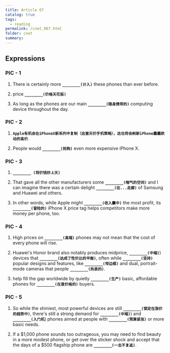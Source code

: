 ```yaml
---
title: Article 67
catalog: true
tags: 
  - reading
permalink: /cnet_067.html
folder: cnet
summary: 
---
```


## Expressions

### PIC - 1

1.  There is certainly more <b data-toggle="tooltip" data-original-title="{{site.data.cans.fg_a}}">`________(计入)`</b> these phones than ever before.

2.  price <b data-toggle="tooltip" data-original-title="{{site.data.cans.fg_b}}">`________(价格天花板)`</b>

3.  As long as the phones are our main <b data-toggle="tooltip" data-original-title="{{site.data.cans.fg_c}}">`________(随身携带的)`</b> computing device throughout the day.

### PIC - 2

1.  <b data-toggle="tooltip" data-original-title="{{site.data.cans.fg_d}}">`Apple有机会在iPhoneX新系列中复制（这套天价手机策略），这也将会刷新iPhone蠢蠢欲动的高价`</b>.

2.  People would <b data-toggle="tooltip" data-original-title="{{site.data.cans.fg_e}}">`________(抢购)`</b> even more expensive iPhone X. 

### PIC - 3

1.  <b data-toggle="tooltip" data-original-title="{{site.data.cans.fg_f}}">`________ (将价钱炒上天)`</b>

2.  That gave all the other manufacturers some <b data-toggle="tooltip" data-original-title="{{site.data.cans.fg_g}}">`________(喘气的空间)`</b> and I can imagine there was a certain delight <b data-toggle="tooltip" data-original-title="{{site.data.cans.fg_g2}}">`________(在...走廊)`</b> of Samsung and Huawei and others. 

3.  In other words, while Apple might <b data-toggle="tooltip" data-original-title="{{site.data.cans.fg_h}}">`________(收入囊中)`</b> the most profit, its <b data-toggle="tooltip" data-original-title="{{site.data.cans.fg_h2}}">`________(冒险的)`</b> iPhone X price tag helps competitors make more money per phone, too.

### PIC - 4

1.  High prices on <b data-toggle="tooltip" data-original-title="{{site.data.cans.fg_i}}">`________(高端)`</b> phones may not mean that the cost of every phone will rise.

2.  Huawei's Honor brand also notably produces midprice, <b data-toggle="tooltip" data-original-title="{{site.data.cans.fg_j}}">`________(中端)`</b>) devices that <b data-toggle="tooltip" data-original-title="{{site.data.cans.fg_j2}}">`________(达成了性价比的平衡)`</b>, often while <b data-toggle="tooltip" data-original-title="{{site.data.cans.fg_j3}}">`________(坚持)`</b> popular designs and features, like <b data-toggle="tooltip" data-original-title="{{site.data.cans.fg_j4}}">`________(窄边框)`</b> and dual, portrait-mode cameras that people <b data-toggle="tooltip" data-original-title="{{site.data.cans.fg_j5}}">`________(热衷的)`</b>. 

3.  help fill the gap worldwide by quietly <b data-toggle="tooltip" data-original-title="{{site.data.cans.fg_k}}">`________(生产)`</b> basic, affordable phones for <b data-toggle="tooltip" data-original-title="{{site.data.cans.fg_k2}}">`________(在意价格的)`</b> buyers.

### PIC - 5

1.  So while the shiniest, most powerful devices are still <b data-toggle="tooltip" data-original-title="{{site.data.cans.fg_l}}">`________(锁定在涨价的趋势中)`</b>, there's still a strong demand for <b data-toggle="tooltip" data-original-title="{{site.data.cans.fg_l2}}">`________(中端)`</b>) and <b data-toggle="tooltip" data-original-title="{{site.data.cans.fg_l3}}">`________(入门机`</b>) phones aimed at people with <b data-toggle="tooltip" data-original-title="{{site.data.cans.fg_l4}}">`________(预算紧张)`</b> or more basic needs.

2.  If a $1,000 phone sounds too outrageous, you may need to find beauty in a more modest phone, or get over the sticker shock and accept that the days of a $500 flagship phone are <b data-toggle="tooltip" data-original-title="{{site.data.cans.fg_m}}">`________(一去不复返)`</b>.